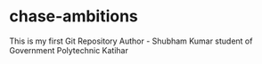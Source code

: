 # chase-ambitions
This is my first Git Repository
Author - Shubham Kumar
student of Government Polytechnic Katihar

